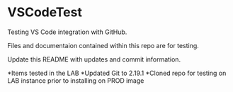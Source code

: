 # VSCodeTest
Testing VS Code integration with GitHub.

Files and documentaion contained within this repo are for testing. 

Update this README with updates and commit information.

*Items tested in the LAB
  *Updated Git to 2.19.1
  *Cloned repo for testing on LAB instance prior to installing on PROD image
  